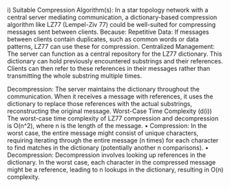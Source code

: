 i) 
Suitable Compression Algorithm(s):
In a star topology network with a central server mediating communication, a dictionary-based compression algorithm like LZ77 (Lempel-Ziv 77) could be well-suited for compressing messages sent between clients. 
Because:
Repetitive Data: If messages between clients contain duplicates, such as common words or data patterns, LZ77 can use these for compression.
Centralized Management: The server can function as a central repository for the LZ77 dictionary. This dictionary can hold previously encountered substrings and their references. Clients can then refer to these references in their messages rather than transmitting the whole substring multiple times.

Decompression:
The server maintains the dictionary throughout the communication. When it receives a message with references, it uses the dictionary to replace those references with the actual substrings, reconstructing the original message.
Worst-Case Time Complexity (d(i))
The worst-case time complexity of LZ77 compression and decompression is O(n^2), where n is the length of the message.
•	Compression: In the worst case, the entire message might consist of unique characters, requiring iterating through the entire message (n times) for each character to find matches in the dictionary (potentially another n comparisons).
•	Decompression: Decompression involves looking up references in the dictionary. In the worst case, each character in the compressed message might be a reference, leading to n lookups in the dictionary, resulting in O(n) complexity. 
